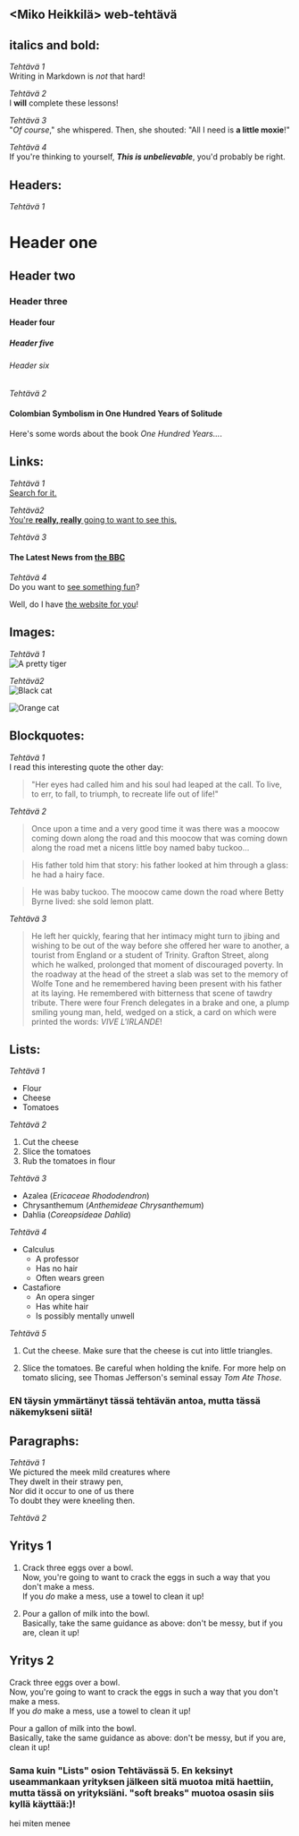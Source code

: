 ## <Miko Heikkilä> web-tehtävä

## **italics and bold:**
_Tehtävä 1_  
Writing in Markdown is _not_ that hard!

_Tehtävä 2_  
I **will** complete these lessons!

_Tehtävä 3_  
"_Of course_," she whispered. Then, she shouted: "All I need is **a little moxie**!"

_Tehtävä 4_  
If you're thinking to yourself, **_This is unbelievable_**, you'd probably be right.

## **Headers:**

_Tehtävä 1_
# Header one
## Header two
### Header three
#### Header four
##### Header five
###### Header six

_Tehtävä 2_
#### Colombian Symbolism in One Hundred Years of Solitude

Here's some words about the book _One Hundred Years..._.

## **Links:**

_Tehtävä 1_  
[Search for it.](www.google.com)

_Tehtävä2_  
[You're **really, really** going to want to see this.](www.dailykitten.com)

_Tehtävä 3_  
#### The Latest News from [the BBC](www.bbc.com/news)

_Tehtävä 4_  
Do you want to [see something fun][a fun place]?

Well, do I have [the website for you][another fun place]!

[a fun place]: http://www.zombo.com
[another fun place]: http://www.stumbleupon.com

## **Images:**

_Tehtävä 1_  
![A pretty tiger](https://upload.wikimedia.org/wikipedia/commons/5/56/Tiger.50.jpg)

_Tehtävä2_  
![Black cat][Black]

![Orange cat][Orange]

[Black]: https://upload.wikimedia.org/wikipedia/commons/a/a3/81_INF_DIV_SSI.jpg
[Orange]: http://icons.iconarchive.com/icons/google/noto-emoji-animals-nature/256/22221-cat-icon.png

## **Blockquotes:**

_Tehtävä 1_  
I read this interesting quote the other day:

>"Her eyes had called him and his soul had leaped at the call. To live, to err, to fall, to triumph, to recreate life out of life!"

_Tehtävä 2_  
>Once upon a time and a very good time it was there was a moocow coming down along the road and this moocow that was coming down along the road met a nicens little boy named baby tuckoo...

>His father told him that story: his father looked at him through a glass: he had a hairy face.

>He was baby tuckoo. The moocow came down the road where Betty Byrne lived: she sold lemon platt.

_Tehtävä 3_  
>He left her quickly, fearing that her intimacy might turn to jibing and wishing to be out of the way before she offered her ware to another, a tourist from England or a student of Trinity. Grafton Street, along which he walked, prolonged that moment of discouraged poverty. In the roadway at the head of the street a slab was set to the memory of Wolfe Tone and he remembered having been present with his father at its laying. He remembered with bitterness that scene of tawdry tribute. There were four French delegates in a brake and one, a plump smiling young man, held, wedged on a stick, a card on which were printed the words: _VIVE L'IRLANDE_!

## **Lists:**
_Tehtävä 1_   
* Flour
* Cheese
* Tomatoes

_Tehtävä 2_  
1. Cut the cheese
2. Slice the tomatoes
3. Rub the tomatoes in flour

_Tehtävä 3_  
* Azalea (_Ericaceae Rhododendron_)
* Chrysanthemum (_Anthemideae Chrysanthemum_)
* Dahlia (_Coreopsideae Dahlia_)

_Tehtävä 4_  
* Calculus
  * A professor
  * Has no hair
  * Often wears green
* Castafiore
  * An opera singer
  * Has white hair
   * Is possibly mentally unwell

_Tehtävä 5_  
1. Cut the cheese.
  Make sure that the cheese is cut into little triangles.

2. Slice the tomatoes.
  Be careful when holding the knife.
  For more help on tomato slicing, see Thomas Jefferson's      seminal essay _Tom Ate Those_.

 ### **EN täysin ymmärtänyt tässä tehtävän antoa, mutta tässä näkemykseni siitä!**

 ## **Paragraphs:**

_Tehtävä 1_  
We pictured the meek mild creatures where   
They dwelt in their strawy pen,    
Nor did it occur to one of us there   
To doubt they were kneeling then. 

_Tehtävä 2_
## Yritys 1
1. Crack three eggs over a bowl.    
 Now, you're going to want to crack the eggs in such a way   that you don't make a mess.    
 If you _do_ make a mess, use a towel to clean it up!    

2. Pour a gallon of milk into the bowl.    
 Basically, take the same guidance as above: don't be messy, but if you are, clean it up!   

## Yritys 2
  Crack three eggs over a bowl.       
 Now, you're going to want to crack the eggs in such a way    that you don't make a mess.    
 If you _do_ make a mess, use a towel to clean it up!    


Pour a gallon of milk into the bowl.  
Basically, take the same guidance as above: don't be messy, but if you are, clean it up!   

 ### **Sama kuin "Lists" osion Tehtävässä 5. En keksinyt useammankaan yrityksen jälkeen sitä muotoa mitä haettiin, mutta tässä on yrityksiäni. "soft breaks" muotoa osasin siis kyllä käyttää:)!** 

hei
miten menee